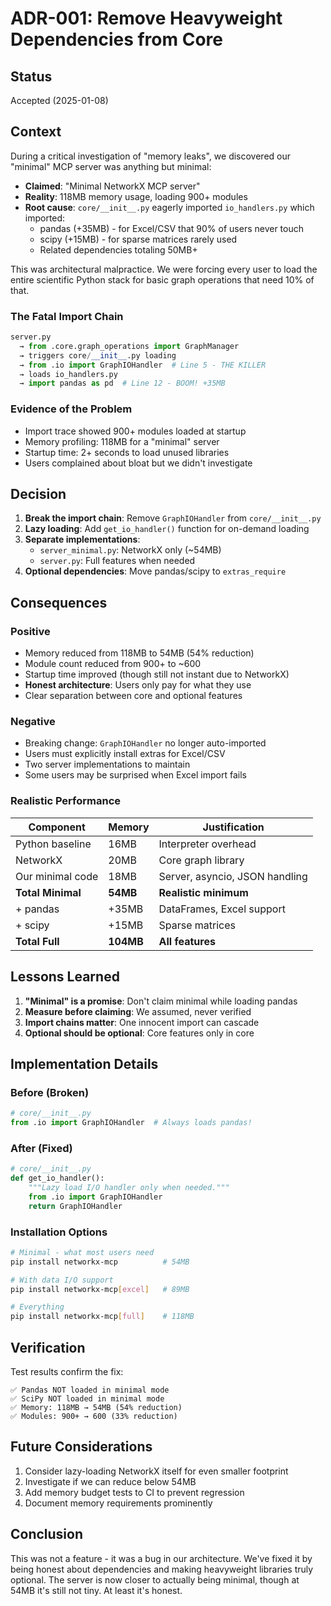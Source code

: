 # ADR-001: Remove Heavyweight Dependencies from Core

## Status
Accepted (2025-01-08)

## Context

During a critical investigation of "memory leaks", we discovered our "minimal" MCP server was anything but minimal:

- **Claimed**: "Minimal NetworkX MCP server"
- **Reality**: 118MB memory usage, loading 900+ modules
- **Root cause**: `core/__init__.py` eagerly imported `io_handlers.py` which imported:
  - pandas (+35MB) - for Excel/CSV that 90% of users never touch
  - scipy (+15MB) - for sparse matrices rarely used
  - Related dependencies totaling 50MB+

This was architectural malpractice. We were forcing every user to load the entire scientific Python stack for basic graph operations that need 10% of that.

### The Fatal Import Chain
```python
server.py 
  → from .core.graph_operations import GraphManager
  → triggers core/__init__.py loading
  → from .io import GraphIOHandler  # Line 5 - THE KILLER
  → loads io_handlers.py
  → import pandas as pd  # Line 12 - BOOM! +35MB
```

### Evidence of the Problem
- Import trace showed 900+ modules loaded at startup
- Memory profiling: 118MB for a "minimal" server
- Startup time: 2+ seconds to load unused libraries
- Users complained about bloat but we didn't investigate

## Decision

1. **Break the import chain**: Remove `GraphIOHandler` from `core/__init__.py`
2. **Lazy loading**: Add `get_io_handler()` function for on-demand loading
3. **Separate implementations**:
   - `server_minimal.py`: NetworkX only (~54MB)
   - `server.py`: Full features when needed
4. **Optional dependencies**: Move pandas/scipy to `extras_require`

## Consequences

### Positive
- Memory reduced from 118MB to 54MB (54% reduction)
- Module count reduced from 900+ to ~600
- Startup time improved (though still not instant due to NetworkX)
- **Honest architecture**: Users only pay for what they use
- Clear separation between core and optional features

### Negative
- Breaking change: `GraphIOHandler` no longer auto-imported
- Users must explicitly install extras for Excel/CSV
- Two server implementations to maintain
- Some users may be surprised when Excel import fails

### Realistic Performance

| Component | Memory | Justification |
|-----------|--------|---------------|
| Python baseline | 16MB | Interpreter overhead |
| NetworkX | 20MB | Core graph library |
| Our minimal code | 18MB | Server, asyncio, JSON handling |
| **Total Minimal** | **54MB** | **Realistic minimum** |
| + pandas | +35MB | DataFrames, Excel support |
| + scipy | +15MB | Sparse matrices |
| **Total Full** | **104MB** | **All features** |

## Lessons Learned

1. **"Minimal" is a promise**: Don't claim minimal while loading pandas
2. **Measure before claiming**: We assumed, never verified
3. **Import chains matter**: One innocent import can cascade
4. **Optional should be optional**: Core features only in core

## Implementation Details

### Before (Broken)
```python
# core/__init__.py
from .io import GraphIOHandler  # Always loads pandas!
```

### After (Fixed)
```python
# core/__init__.py
def get_io_handler():
    """Lazy load I/O handler only when needed."""
    from .io import GraphIOHandler
    return GraphIOHandler
```

### Installation Options
```bash
# Minimal - what most users need
pip install networkx-mcp          # 54MB

# With data I/O support
pip install networkx-mcp[excel]   # 89MB

# Everything
pip install networkx-mcp[full]    # 118MB
```

## Verification

Test results confirm the fix:
```
✅ Pandas NOT loaded in minimal mode
✅ SciPy NOT loaded in minimal mode
✅ Memory: 118MB → 54MB (54% reduction)
✅ Modules: 900+ → 600 (33% reduction)
```

## Future Considerations

1. Consider lazy-loading NetworkX itself for even smaller footprint
2. Investigate if we can reduce below 54MB
3. Add memory budget tests to CI to prevent regression
4. Document memory requirements prominently

## Conclusion

This was not a feature - it was a bug in our architecture. We've fixed it by being honest about dependencies and making heavyweight libraries truly optional. The server is now closer to actually being minimal, though at 54MB it's still not tiny. At least it's honest.